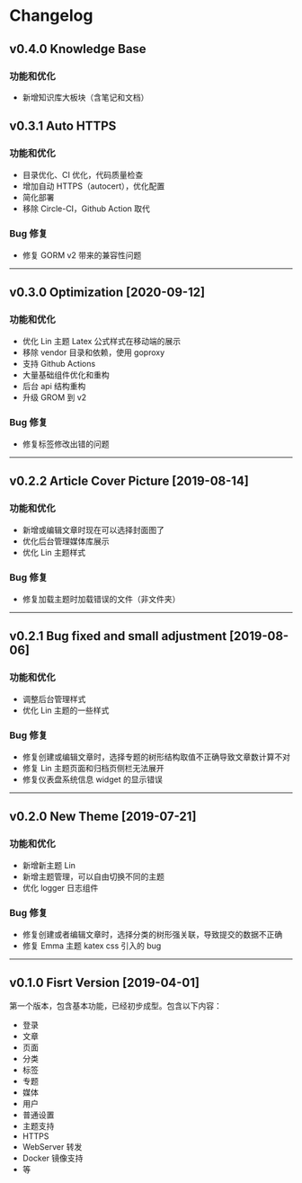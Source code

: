 # Changelog

## v0.4.0 Knowledge Base

### 功能和优化
- 新增知识库大板块（含笔记和文档）

## v0.3.1 Auto HTTPS

### 功能和优化
- 目录优化、CI 优化，代码质量检查
- 增加自动 HTTPS（autocert），优化配置
- 简化部署
- 移除 Circle-CI，Github Action 取代

### Bug 修复
- 修复 GORM v2 带来的兼容性问题
  
---

## v0.3.0 Optimization [2020-09-12]

### 功能和优化
- 优化 Lin 主题 Latex 公式样式在移动端的展示
- 移除 vendor 目录和依赖，使用 goproxy
- 支持 Github Actions
- 大量基础组件优化和重构
- 后台 api 结构重构
- 升级 GROM 到 v2

### Bug 修复
- 修复标签修改出错的问题

---

## v0.2.2 Article Cover Picture [2019-08-14]

### 功能和优化
- 新增或编辑文章时现在可以选择封面图了
- 优化后台管理媒体库展示
- 优化 Lin 主题样式

### Bug 修复
- 修复加载主题时加载错误的文件（非文件夹）

---

## v0.2.1 Bug fixed and small adjustment [2019-08-06]

### 功能和优化
- 调整后台管理样式
- 优化 Lin 主题的一些样式

### Bug 修复
- 修复创建或编辑文章时，选择专题的树形结构取值不正确导致文章数计算不对
- 修复 Lin 主题页面和归档页侧栏无法展开
- 修复仪表盘系统信息 widget 的显示错误

---

## v0.2.0 New Theme [2019-07-21]

### 功能和优化

- 新增新主题 Lin
- 新增主题管理，可以自由切换不同的主题
- 优化 logger 日志组件

### Bug 修复

- 修复创建或者编辑文章时，选择分类的树形强关联，导致提交的数据不正确
- 修复 Emma 主题 katex css 引入的 bug

---

## v0.1.0 Fisrt Version [2019-04-01]

第一个版本，包含基本功能，已经初步成型。包含以下内容：

- 登录
- 文章
- 页面
- 分类
- 标签
- 专题
- 媒体
- 用户
- 普通设置
- 主题支持
- HTTPS
- WebServer 转发
- Docker 镜像支持
- 等
